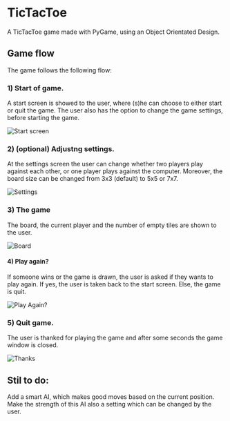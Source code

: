 # TicTacToe
A TicTacToe game made with PyGame, using an Object Orientated Design.

## Game flow
The game follows the following flow:

### 1) Start of game. 
A start screen is showed to the user, where (s)he can choose to either start or quit the game. 
The user also has the option to change the game settings, before starting the game.

![Start screen](screenshots/startscreen.jpg?raw=true "Start screen")

### 2) (optional) Adjustng settings.
At the settings screen the user can change whether two players play against each other, or one player plays against the computer.
Moreover, the board size can be changed from 3x3 (default) to 5x5 or 7x7.

![Settings](screenshots/settings.jpg?raw=true "Settings")

### 3) The game
The board, the current player and the number of empty tiles are shown to the user.

![Board](screenshots/board.jpg?raw=true "Board")

#### 4) Play again?
If someone wins or the game is drawn, the user is asked if they wants to play again.
If yes, the user is taken back to the start screen. Else, the game is quit.

![Play Again?](screenshots/endgame.jpg?raw=true "Play Again?")

### 5) Quit game.
The user is thanked for playing the game and after some seconds the game window is closed.

![Thanks](screenshots/thanks.jpg?raw=true "Thanks")


## Stil to do:
Add a smart AI, which makes good moves based on the current position. 
Make the strength of this AI also a setting which can be changed by the user.
